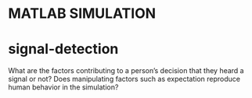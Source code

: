 MATLAB SIMULATION
================
signal-detection
================

What are the factors contributing to a person’s decision that they heard a signal or not? Does manipulating factors such as expectation reproduce human behavior in the simulation?
